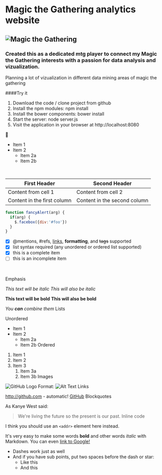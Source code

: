 # Magic the Gathering analytics website
## ![Magic the Gathering](http://nerdreactor.com/wp-content/uploads/2016/09/Magic-The-Gathering-logo-800x279.png)
### Created this as a dedicated mtg player to connect my Magic the Gathering interests with a passion for data analysis and vizualization.
Planning a lot of vizualization in different data mining areas of magic the gathering

####Try it
1. Download the code / clone project from github
1. Install the npm modules: npm install
1. Install the bower components: bower install
1. Start the server: node server.js
1. Visit the application in your browser at http://localhost:8080

:link:

* Item 1
* Item 2
  * Item 2a
  * Item 2b
<br>

First Header | Second Header
------------ | -------------
Content from cell 1 | Content from cell 2
Content in the first column | Content in the second column

```javascript
function fancyAlert(arg) {
  if(arg) {
    $.facebox({div:'#foo'})
  }
}
```

 - [x] @mentions, #refs, [links](), **formatting**, and <del>tags</del> supported
 - [x] list syntax required (any unordered or ordered list supported)
 - [x] this is a complete item
 - [ ] this is an incomplete item
 <br>

Emphasis

*This text will be italic*
_This will also be italic_

**This text will be bold**
__This will also be bold__

_You **can** combine them_
Lists

Unordered

* Item 1
* Item 2
  * Item 2a
  * Item 2b
Ordered

1. Item 1
1. Item 2
1. Item 3
   1. Item 3a
   1. Item 3b
Images

![GitHub Logo](/images/logo.png)
Format: ![Alt Text](url)
Links

http://github.com - automatic!
[GitHub](http://github.com)
Blockquotes

As Kanye West said:

> We're living the future so
> the present is our past.
Inline code

I think you should use an
`<addr>` element here instead.

It's very easy to make some words **bold** and other words *italic* with Markdown. You can even [link to Google!](http://google.com)

- Dashes work just as well
- And if you have sub points, put two spaces before the dash or star:
  - Like this
  - And this


